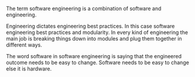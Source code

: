 The term software engineering is a combination of software and engineering. 

Engineering dictates engineering best practices. In this case software engineering best practices and modularity. In every kind of engineering the main job is breaking things down into modules and plug them together in different ways.

The word software in software engineering is saying that the engineered outcome needs to be easy to change. Software needs to be easy to change else it is hardware.